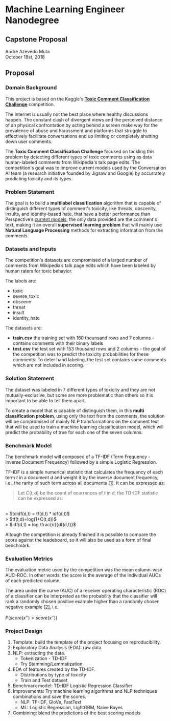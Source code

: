 # Machine Learning Engineer Nanodegree
## Capstone Proposal
André Azevedo Muta  
October 18st, 2018

## Proposal


### Domain Background

This project is based on the Kaggle's [**Toxic Comment Classification Challenge**](https://www.kaggle.com/c/jigsaw-toxic-comment-classification-challenge) competition.


The internet is usually not the best place where healthy discussions happen. The constant clash of divergent views and the perceived distance of an physical confrontation by acting behind a screen make way for the prevalence of abuse and harassment and platforms that struggle to effectively facilitate conversations end up limiting or completely shutting down user comments.

The **Toxic Comment Classification Challenge** focused on tackling this problem by detecting different types of toxic comments using as data human-labeled comments from Wikipedia's talk page edits. The competition's goal was to improve current models used by the Conversation AI team (a research initiative founded by Jigsaw and Google) by accurrately predicting toxicity and its types.

### Problem Statement

The goal is to build a **multilabel classification** algorithm that is capable of distinguish different types of comment's toxicity, like threats, obscenity, insults, and identity-based hate, that have a better performance than Perspective’s [current models](https://github.com/conversationai/unintended-ml-bias-analysis), the only data provided are the comment's text, making it an overall **supervised learning problem** that will mainly use **Natural Language Processing** methods for extracting information from the comments.


### Datasets and Inputs

The competition's datasets are compromised of a larged number of comments from Wikipedia’s talk page edits which have been labeled by human raters for toxic behavior. 

The labels are:
- toxic
- severe_toxic
- obscene
- threat
- insult
- identity_hate

The datasets are:
- **train.csv** the training set with 160 thounsand rows and 7 columns - contains comments with their binary labels
- **test.csv** the test set with 153 thousand rows and 2 columns - the goal of the competition was to predict the toxicity probabilities for these comments. To deter hand labeling, the test set contains some comments which are not included in scoring.


### Solution Statement

The dataset was labeled in 7 different types of toxicity and they are not mutually-exclusive, but some are more problematic than others so it is important to be able to tell them apart. 

To create a model that is capable of distinguish them, in this **multi classification problem**, using only the text from the comments, the solution will be compromised of mainly NLP transformations on the comment text that will be used to train a machine learning classification model, which will predict the probability of true for each one of the seven columns.

### Benchmark Model

The benchmark model will composed of a TF-IDF (Term Frequency - Inverse Document Frequency) followed by a simple Logistic Regression. 

TF-IDF is a simple numerical statistic that calculates the frequency of each term $t$ in a document $d$ and weight it by the inverse document frequency, i.e., the rarity of such term across all documents [\[1\]]. It can be expressed as: 

> Let $C(t,d)$ be the count of ocurrences of $t$ in $d$, the TD-IDF statistic can be expressed as:
<br>
> $tdidf(d,t) = tf(d,t) * idf(d,t)$
<br>
> $tf(t,d)=log(1+C(t,d))$
<br>
> $idf(d,t) = log \frac{n}{df(d,t)}$

Altough the competition is already finished it is possible to compare the score against the leadeboard, so it will also be used as a form of final benchmark.


### Evaluation Metrics

The evaluation metric used by the competition was the mean column-wise AUC-ROC. In other words, the score is the average of the individual AUCs of each predicted column.

The area under the curve (AUC) of a receiver operating characteristic (ROC) of a classifier can be interpreted as the probability that the classifier will rank a randomly chosen positive example higher than a randomly chosen negative example [\[2\]], i.e. 

$P(score(x^+)>score(x^-))$

### Project Design

1. Template: build the template of the project focusing on reproducibility.
2. Exploratory Data Analysis (EDA): raw data.
3. NLP: extracting the data.
    * Tokenization - TD-IDF
    * Try Stemming/Lemmatization
4. EDA of features created by the TD-IDF.
    * Distributions by type of toxicity
    * Train and Test dataset
5. Benchmark model: TD-IDF Logistic Regression Classifier
6. Improvements: Try machine learning algorithms and NLP techniques combinations and save the scores.
    * NLP: TF-IDF, GloVe, FastText
    * ML: Logistic Regression, LightGBM, Naive Bayes
7. Combining: blend the predictions of the best scoring models


[\[1\]]: https://en.wikipedia.org/wiki/Tf%E2%80%93idf

[\[2\]]: https://stats.stackexchange.com/questions/132777/what-does-auc-stand-for-and-what-is-it